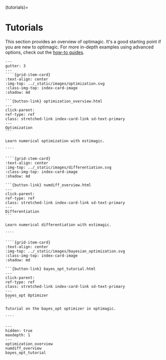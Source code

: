 (tutorials)=

# Tutorials

This section provides an overview of optimagic. It's a good starting point if you are
new to optimagic. For more in-depth examples using advanced options, check out the
[how-to guides](how-to).

`````{grid} 1 2 2 3
---
gutter: 3
---
````{grid-item-card}
:text-align: center
:img-top: ../_static/images/optimization.svg
:class-img-top: index-card-image
:shadow: md

```{button-link} optimization_overview.html
---
click-parent:
ref-type: ref
class: stretched-link index-card-link sd-text-primary
---
Optimization
```

Learn numerical optimization with estimagic.

````

````{grid-item-card}
:text-align: center
:img-top: ../_static/images/differentiation.svg
:class-img-top: index-card-image
:shadow: md

```{button-link} numdiff_overview.html
---
click-parent:
ref-type: ref
class: stretched-link index-card-link sd-text-primary
---
Differentiation
```

Learn numerical differentiation with estimagic.

````

````{grid-item-card}
:text-align: center
:img-top: ../_static/images/bayesian_optimization.svg
:class-img-top: index-card-image
:shadow: md

```{button-link} bayes_opt_tutorial.html
---
click-parent:
ref-type: ref
class: stretched-link index-card-link sd-text-primary
---
bayes_opt Optimizer
```

Tutorial on the bayes_opt optimizer in optimagic.

````

`````

```{toctree}
---
hidden: true
maxdepth: 1
---
optimization_overview
numdiff_overview
bayes_opt_tutorial
```
